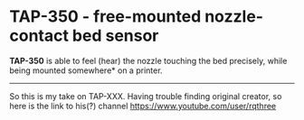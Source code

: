 # TAP-350 - free-mounted nozzle-contact bed sensor
**TAP-350** is able to feel (hear) the nozzle touching the bed precisely, while being mounted somewhere* on a printer.

---
So this is my take on TAP-XXX.
Having trouble finding original creator, so here is the link to his(?) channel https://www.youtube.com/user/rqthree
